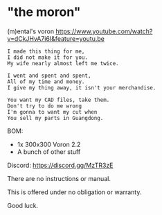 # "the moron"

(m)ental's voron
https://www.youtube.com/watch?v=dCkJHvA7i6I&feature=youtu.be

```
I made this thing for me, 
I did not make it for you.
My wife nearly almost left me twice.

I went and spent and spent,
All of my time and money.
I give my thing away, it isn't your merchandise.

You want my CAD files, take them.
Don't try to do me wrong
I'm gonna to want my cut when
You sell my parts in Guangdong.
```

BOM:
 * 1x 300x300 Voron 2.2
 * A bunch of other stuff

Discord: https://discord.gg/MzTR3zE

There are no instructions or manual. 

This is offered under no obligation or warranty. 

Good luck.

